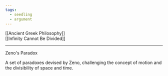 ```yaml
---
tags:
  - seedling
  - argument
---
```

[[Ancient Greek Philosophy]] <br>
[[Infinity Cannot Be Divided]] <br>

---

Zeno's Paradox

A set of paradoxes devised by Zeno, challenging the concept of motion and the divisibility of space and time.